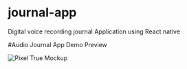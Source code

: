 # journal-app
Digital voice recording journal Application using React native

#Audio Journal App Demo Preview

![Pixel True Mockup](https://github.com/luckycungwa/journal-app/assets/36919645/9e86fb4f-b103-4bf6-9d6f-e5e481572c21)


